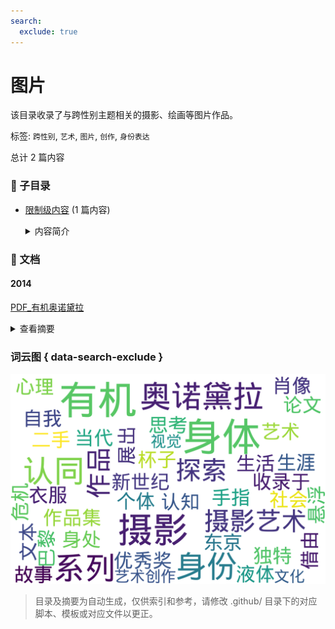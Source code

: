 ```yaml
---
search:
  exclude: true
---
```



# 图片

该目录收录了与跨性别主题相关的摄影、绘画等图片作品。


标签: `跨性别`, `艺术`, `图片`, `创作`, `身份表达`


总计 2 篇内容


### 📁 子目录

- [限制级内容](限制级内容) (1 篇内容)
  <details><summary>内容简介</summary>

  本目录收录了限制级内容的跨性别相关图像，特别聚焦于表达和反映跨性别者的身体表现与身份认同。
  </details>


### 📄 文档


#### 2014



[PDF_有机奥诺黛拉](PDF_有机奥诺黛拉_page.md)<details><summary>查看摘要</summary>

此文件为有机·奥诺黛拉的摄影作品集及其相关论文，收录于‘11根手指’系列的第24期，主要探讨有机·奥诺黛拉的摄影艺术，尤其是她对身体性和身份认同的深入思考。文中详细介绍了有机的艺术生涯，尤其是其在1991年获得摄影新世纪优秀奖后，如何借由独特的表现方式探索摄影、认知和身体性的关系。文本提到有机如何通过摄影呈现身处其心理状态的身体，以及对自我身体意识的探索。作品集中包含她在巴黎和东京展出的多个系列作品，包括《液体与杯子》、《二手衣服的肖像》和《鸟》等，并分析了这些系列如何反映出个体在当代社会中的悬浮及身份认同危机。
</details>




### 词云图 { data-search-exclude }

![./文学作品和艺术创作/图像摘要词云图](abstracts_wordcloud.png)


> 目录及摘要为自动生成，仅供索引和参考，请修改 .github/ 目录下的对应脚本、模板或对应文件以更正。
